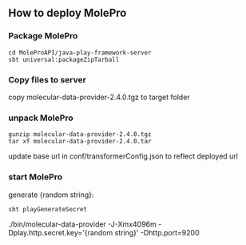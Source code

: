 ## How to deploy MolePro

### Package MolePro

```
cd MoleProAPI/java-play-framework-server
sbt universal:packageZipTarball
```

### Copy files to server

copy molecular-data-provider-2.4.0.tgz to target folder

### unpack MolePro

```
gunzip molecular-data-provider-2.4.0.tgz
tar xf molecular-data-provider-2.4.0.tar
```

update base url in conf/transformerConfig.json to reflect deployed url

### start MolePro

generate {random string}:
  
```
sbt playGenerateSecret
```

./bin/molecular-data-provider -J-Xmx4096m -Dplay.http.secret.key='{random string}' -Dhttp.port=9200
